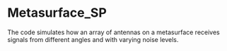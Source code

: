 # Metasurface_SP
The code simulates how an array of antennas on a metasurface receives signals from different angles and with varying noise levels. 
